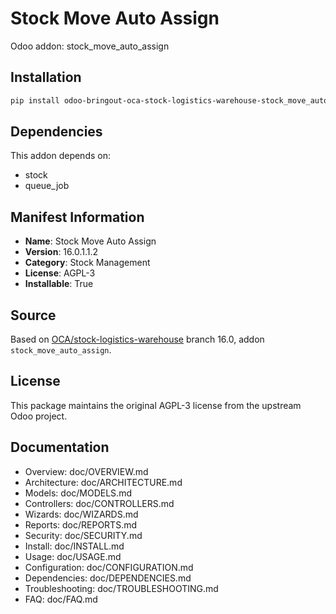 # Stock Move Auto Assign

Odoo addon: stock_move_auto_assign

## Installation

```bash
pip install odoo-bringout-oca-stock-logistics-warehouse-stock_move_auto_assign
```

## Dependencies

This addon depends on:
- stock
- queue_job

## Manifest Information

- **Name**: Stock Move Auto Assign
- **Version**: 16.0.1.1.2
- **Category**: Stock Management
- **License**: AGPL-3
- **Installable**: True

## Source

Based on [OCA/stock-logistics-warehouse](https://github.com/OCA/stock-logistics-warehouse) branch 16.0, addon `stock_move_auto_assign`.

## License

This package maintains the original AGPL-3 license from the upstream Odoo project.

## Documentation

- Overview: doc/OVERVIEW.md
- Architecture: doc/ARCHITECTURE.md
- Models: doc/MODELS.md
- Controllers: doc/CONTROLLERS.md
- Wizards: doc/WIZARDS.md
- Reports: doc/REPORTS.md
- Security: doc/SECURITY.md
- Install: doc/INSTALL.md
- Usage: doc/USAGE.md
- Configuration: doc/CONFIGURATION.md
- Dependencies: doc/DEPENDENCIES.md
- Troubleshooting: doc/TROUBLESHOOTING.md
- FAQ: doc/FAQ.md
